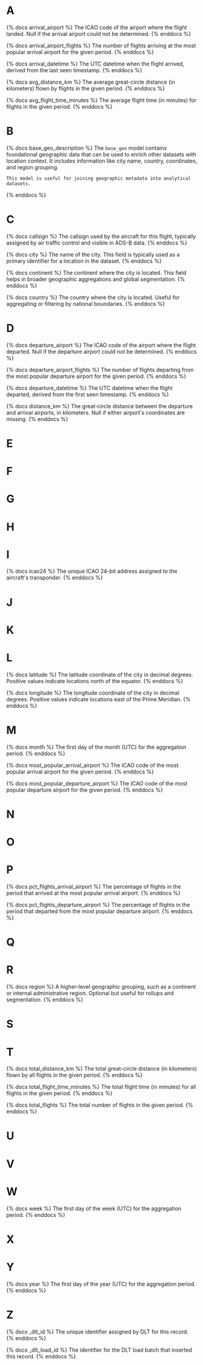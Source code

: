 # A

{% docs arrival_airport %}
The ICAO code of the airport where the flight landed. Null if the arrival airport could not be determined.
{% enddocs %}

{% docs arrival_airport_flights %}
The number of flights arriving at the most popular arrival airport for the given period.
{% enddocs %}

{% docs arrival_datetime %}
The UTC datetime when the flight arrived, derived from the last seen timestamp.
{% enddocs %}

{% docs avg_distance_km %}
The average great-circle distance (in kilometers) flown by flights in the given period.
{% enddocs %}

{% docs avg_flight_time_minutes %}
The average flight time (in minutes) for flights in the given period.
{% enddocs %}

# B
{% docs base_geo_description %}
    The `base_geo` model contains foundational geographic data that can be used to enrich other datasets with location context. It includes information like city name, country, coordinates, and region grouping.

    This model is useful for joining geographic metadata into analytical datasets.
{% enddocs %}


# C
{% docs callsign %}
The callsign used by the aircraft for this flight, typically assigned by air traffic control and visible in ADS-B data.
{% enddocs %}

{% docs city %}
The name of the city. This field is typically used as a primary identifier for a location in the dataset.
{% enddocs %}

{% docs continent %}
The continent where the city is located. This field helps in broader geographic aggregations and global segmentation.
{% enddocs %}

{% docs country %}
The country where the city is located. Useful for aggregating or filtering by national boundaries.
{% enddocs %}
# D
{% docs departure_airport %}
The ICAO code of the airport where the flight departed. Null if the departure airport could not be determined.
{% enddocs %}

{% docs departure_airport_flights %}
The number of flights departing from the most popular departure airport for the given period.
{% enddocs %}

{% docs departure_datetime %}
The UTC datetime when the flight departed, derived from the first seen timestamp.
{% enddocs %}

{% docs distance_km %}
The great-circle distance between the departure and arrival airports, in kilometers. Null if either airport's coordinates are missing.
{% enddocs %}
# E
# F
# G
# H
# I
{% docs icao24 %}
The unique ICAO 24-bit address assigned to the aircraft's transponder.
{% enddocs %}
# J
# K
# L
{% docs latitude %}
The latitude coordinate of the city in decimal degrees. Positive values indicate locations north of the equator.
{% enddocs %}

{% docs longitude %}
The longitude coordinate of the city in decimal degrees. Positive values indicate locations east of the Prime Meridian.
{% enddocs %}
# M

{% docs month %}
The first day of the month (UTC) for the aggregation period.
{% enddocs %}

{% docs most_popular_arrival_airport %}
The ICAO code of the most popular arrival airport for the given period.
{% enddocs %}

{% docs most_popular_departure_airport %}
The ICAO code of the most popular departure airport for the given period.
{% enddocs %}
# N
# O
# P

{% docs pct_flights_arrival_airport %}
The percentage of flights in the period that arrived at the most popular arrival airport.
{% enddocs %}

{% docs pct_flights_departure_airport %}
The percentage of flights in the period that departed from the most popular departure airport.
{% enddocs %}
# Q
# R
{% docs region %}
A higher-level geographic grouping, such as a continent or internal administrative region. Optional but useful for rollups and segmentation.
{% enddocs %}
# S
# T

{% docs total_distance_km %}
The total great-circle distance (in kilometers) flown by all flights in the given period.
{% enddocs %}

{% docs total_flight_time_minutes %}
The total flight time (in minutes) for all flights in the given period.
{% enddocs %}

{% docs total_flights %}
The total number of flights in the given period.
{% enddocs %}
# U
# V
# W

{% docs week %}
The first day of the week (UTC) for the aggregation period.
{% enddocs %}
# X
# Y

{% docs year %}
The first day of the year (UTC) for the aggregation period.
{% enddocs %}
# Z
{% docs _dlt_id %}
The unique identifier assigned by DLT for this record.
{% enddocs %}

{% docs _dlt_load_id %}
The identifier for the DLT load batch that inserted this record.
{% enddocs %}